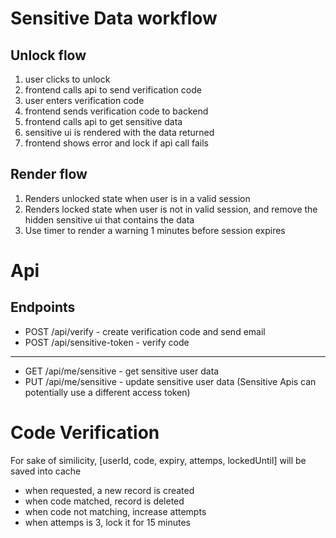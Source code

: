 
# Sensitive Data workflow
## Unlock flow
1. user clicks to unlock
2. frontend calls api to send verification code
3. user enters verification code
4. frontend sends verification code to backend 
5. frontend calls api to get sensitive data 
6. sensitive ui is rendered with the data returned
7. frontend shows error and lock if api call fails

## Render flow
1. Renders unlocked state when user is in a valid session
2. Renders locked state when user is not in valid session, and remove the hidden sensitive ui that contains the data
3. Use timer to render a warning 1 minutes before session expires


# Api

## Endpoints
- POST /api/verify  - create verification code and send email
- POST /api/sensitive-token - verify code 
---
- GET /api/me/sensitive - get sensitive user data
- PUT /api/me/sensitive - update sensitive user data
(Sensitive Apis can potentially use a different access token)

# Code Verification
For sake of similicity, [userId, code, expiry, attemps, lockedUntil] will be saved into cache
- when requested, a new record is created
- when code matched, record is deleted
- when code not matching, increase attempts
- when attemps is 3, lock it for 15 minutes


